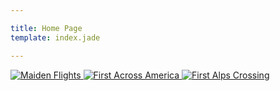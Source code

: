 ```yaml
---

title: Home Page
template: index.jade

---
```

<div id="slides">

<a href="#2013.06.20">
  <img alt="Maiden Flights" src="/images/maidenflightslide.jpg" \> 
</a>

<a href="#heritage">
  <img alt="First Across America" src="/images/acrossamericaslide.jpg" \> 
</a>

<a href="http://www.solar-flight.com/europetour/media.html#14april">
  <img alt="First Alps Crossing" src="/images/alpsslide.jpg" \> 
</a>


</div>

